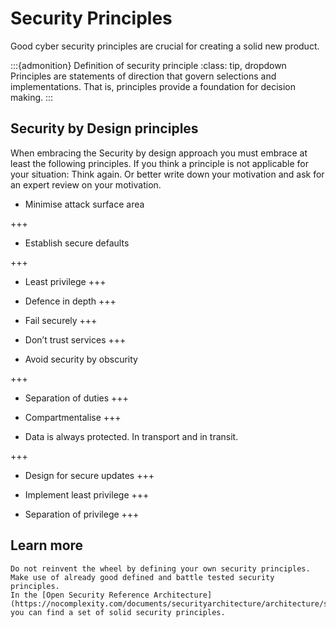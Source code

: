 # Security Principles

Good cyber security principles are crucial for creating a solid new product.

:::{admonition} Definition of security principle
:class: tip, dropdown
Principles are statements of direction that govern selections and implementations. That is, principles provide a foundation for decision making.
:::

## Security by Design principles

When embracing the Security by design approach you must embrace at least the following principles. If you think a principle is not applicable for your situation: Think again. Or better write down your motivation and ask for an expert review on your motivation.

* Minimise attack surface area

+++

* Establish secure defaults

+++

* Least privilege
+++

* Defence in depth
+++

* Fail securely
+++

* Don’t trust services
+++

* Avoid security by obscurity

+++
* Separation of duties
+++

* Compartmentalise
+++

* Data is always protected. In transport and in transit.

+++
* Design for secure updates
+++

* Implement least privilege
+++

* Separation of privilege
+++

## Learn more

```{tip} Learn more about security principles
Do not reinvent the wheel by defining your own security principles. Make use of already good defined and battle tested security principles.
In the [Open Security Reference Architecture](https://nocomplexity.com/documents/securityarchitecture/architecture/securityprinciples.html) you can find a set of solid security principles.
```

